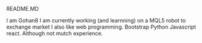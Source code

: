 README.MD


I am Gohan8
I am currently working (and learnning) on a MQL5 robot to exchange market
I also like web programming. Bootstrap Python Javascript react.
Although not mutch experience.
